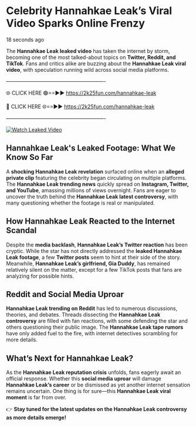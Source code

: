 # Celebrity Hannahkae Leak’s Viral Video Sparks Online Frenzy

18 seconds ago

The **Hannahkae Leak leaked video** has taken the internet by storm, becoming one of the most talked-about topics on **Twitter, Reddit, and TikTok**. Fans and critics alike are buzzing about the **Hannahkae Leak viral video**, with speculation running wild across social media platforms.

———————————————————-

🌐 CLICK HERE 🟢==►► https://2k25fun.com/hannahkae-leak

🔴 CLICK HERE 🌐==►► https://2k25fun.com/hannahkae-leak

———————————————————-

[![Watch Leaked Video](https://miro.medium.com/v2/resize:fit:828/format:webp/1*cilzJN44JGOrTw9NJCrNHA.gif "Watch Leaked Video")](https://2k25fun.com/hannahkae-leak)

## **Hannahkae Leak's Leaked Footage: What We Know So Far**  
A **shocking Hannahkae Leak revelation** surfaced online when an **alleged private clip** featuring the celebrity began circulating on multiple platforms. The **Hannahkae Leak trending news** quickly spread on **Instagram, Twitter, and YouTube**, amassing millions of views overnight. Fans are eager to uncover the truth behind the **Hannahkae Leak latest controversy**, with many questioning whether the footage is real or manipulated.  

## **How Hannahkae Leak Reacted to the Internet Scandal**  
Despite the **media backlash**, **Hannahkae Leak’s Twitter reaction** has been cryptic. While the star has not directly addressed the **leaked Hannahkae Leak footage**, a few **Twitter posts** seem to hint at their side of the story. Meanwhile, **Hannahkae Leak’s girlfriend, Gia Duddy**, has remained relatively silent on the matter, except for a few TikTok posts that fans are analyzing for possible hints.  

## **Reddit and Social Media Uproar**  
**Hannahkae Leak trending on Reddit** has led to numerous discussions, theories, and debates. Threads dissecting the **Hannahkae Leak controversy** are filled with fan reactions, with some defending the star and others questioning their public image. The **Hannahkae Leak tape rumors** have only added fuel to the fire, with internet detectives scrambling for more details.  

## **What’s Next for Hannahkae Leak?**  
As the **Hannahkae Leak reputation crisis** unfolds, fans eagerly await an official response. Whether this **social media uproar** will damage **Hannahkae Leak’s career** or be dismissed as yet another internet sensation remains uncertain. One thing is for sure—this **Hannahkae Leak viral moment** is far from over.  

👉 **Stay tuned for the latest updates on the Hannahkae Leak controversy as more details emerge!**  